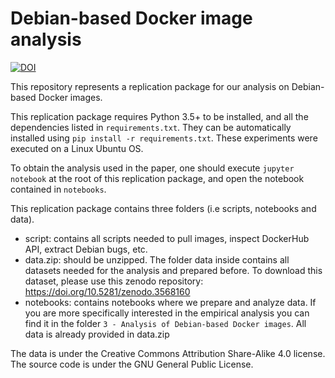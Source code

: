 # Debian-based Docker image analysis

[![DOI](https://zenodo.org/badge/221498646.svg)](https://zenodo.org/badge/latestdoi/221498646)

This repository represents a replication package for our analysis on Debian-based Docker images.

This replication package requires Python 3.5+ to be installed, and all the dependencies listed in ``requirements.txt``.
They can be automatically installed using ``pip install -r requirements.txt``. 
These experiments were executed on a Linux Ubuntu OS.

To obtain the analysis used in the paper, one should execute ``jupyter notebook`` at the root of this replication package, and open the notebook contained in ``notebooks``.

This replication package contains three folders (i.e scripts, notebooks and data).
- script: contains all scripts needed to pull images, inspect DockerHub API, extract Debian bugs, etc.
- data.zip: should be unzipped. The folder data inside contains all datasets needed for the analysis and prepared before. To download this dataset, please use this zenodo repository: https://doi.org/10.5281/zenodo.3568160
- notebooks: contains notebooks where we prepare and analyze data. If you are more specifically interested in the empirical analysis you can find it in the folder ``3 - Analysis of Debian-based Docker images``. All data is already provided in data.zip

The data is under the Creative Commons Attribution Share-Alike 4.0 license.
The source code is under the GNU General Public License.
